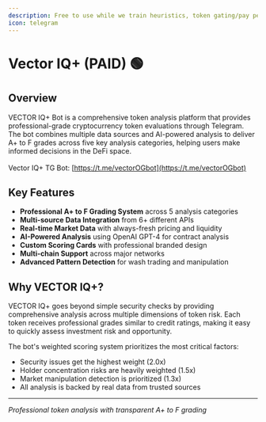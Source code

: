 ```yaml
---
description: Free to use while we train heuristics, token gating/pay per month coming soon.
icon: telegram
---
```


# Vector IQ+ (PAID) 🟢

## Overview

VECTOR IQ+ Bot is a comprehensive token analysis platform that provides professional-grade cryptocurrency token evaluations through Telegram. The bot combines multiple data sources and AI-powered analysis to deliver A+ to F grades across five key analysis categories, helping users make informed decisions in the DeFi space.\
\
Vector IQ+ TG Bot: [https://t.me/vectorOGbot](https://t.me/vectorOGbot)

## Key Features

* **Professional A+ to F Grading System** across 5 analysis categories
* **Multi-source Data Integration** from 6+ different APIs
* **Real-time Market Data** with always-fresh pricing and liquidity
* **AI-Powered Analysis** using OpenAI GPT-4 for contract analysis
* **Custom Scoring Cards** with professional branded design
* **Multi-chain Support** across major networks
* **Advanced Pattern Detection** for wash trading and manipulation

## Why VECTOR IQ+?

VECTOR IQ+ goes beyond simple security checks by providing comprehensive analysis across multiple dimensions of token risk. Each token receives professional grades similar to credit ratings, making it easy to quickly assess investment risk and opportunity.

The bot's weighted scoring system prioritizes the most critical factors:

* Security issues get the highest weight (2.0x)
* Holder concentration risks are heavily weighted (1.5x)
* Market manipulation detection is prioritized (1.3x)
* All analysis is backed by real data from trusted sources

***

_Professional token analysis with transparent A+ to F grading_
